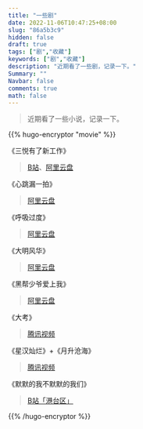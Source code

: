```yaml
---
title: "一些剧"
date: 2022-11-06T10:47:25+08:00
slug: "86a5b3c9"
hidden: false
draft: true
tags: ["剧","收藏"]
keywords: ["剧","收藏"]
description: "近期看了一些剧，记录一下。"
Summary: ""
Navbar: false
comments: true
math: false
---
```


> 近期看了一些小说，记录一下。

<!--more-->

{{% hugo-encryptor "movie" %}}

《三悦有了新工作》

> [B站](https://www.bilibili.com/bangumi/play/ep678800)、[阿里云盘](https://www.aliyundrive.com/s/E7c6CCXXdCR)

《心跳漏一拍》

> [阿里云盘](https://www.aliyundrive.com/s/fXZX6WapGEj)

《呼吸过度》

> [阿里云盘](https://www.aliyundrive.com/s/vo6DayUMPpE)

《大明风华》

>[阿里云盘](https://www.aliyundrive.com/s/Zopeai9pDRr)

《黑帮少爷爱上我》

> [阿里云盘](https://www.aliyundrive.com/s/pv2Ztx6m8R4)

《大考》

> [腾讯视频](https://m.v.qq.com/play.html?vid=t0044iedn5j&cid=mzc002000xg1sad)

《星汉灿烂》+《月升沧海》

> [腾讯视频](https://m.v.qq.com/play.html?vid=g0043gk11p9&cid=mzc00200vmd652y)

《默默的我不默默的我们》

> [B站「港台区」](https://www.bilibili.com/bangumi/play/ep672986?vd_source=4537646108247b8265f6d08f50cbb7a8)







{{% /hugo-encryptor %}}
